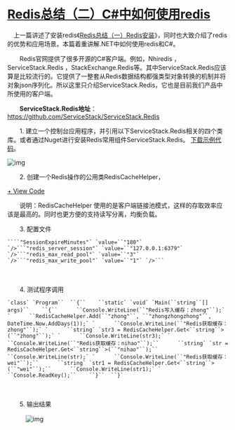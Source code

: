 # [Redis总结（二）C#中如何使用redis](https://www.cnblogs.com/zhangweizhong/p/4972348.html)

　上一篇讲述了安装redis《[Redis总结（一）Redis安装](http://www.cnblogs.com/zhangweizhong/p/4969240.html)》，同时也大致介绍了redis的优势和应用场景。本篇着重讲解.NET中如何使用redis和C#。

 

　　Redis官网提供了很多开源的C#客户端。例如，Nhiredis ，ServiceStack.Redis ，StackExchange.Redis等。其中ServiceStack.Redis应该算是比较流行的。它提供了一整套从Redis数据结构都强类型对象转换的机制并将对象json序列化。所以这里只介绍ServiceStack.Redis，它也是目前我们产品中所使用的客户端。 

 

　　**ServiceStack.Redis地址**：https://github.com/ServiceStack/ServiceStack.Redis 

 

　　1. 建立一个控制台应用程序，并引用以下ServiceStack.Redis相关的四个类库。或者通过Nuget进行安装Redis常用组件ServiceStack.Redis。 [下载示例代码](http://files.cnblogs.com/files/zhangweizhong/Weiz.Redis.rar)。

   ![img](https://images2015.cnblogs.com/blog/306976/201511/306976-20151117172328499-185312386.png)

 

　　2. 创建一个Redis操作的公用类RedisCacheHelper，

[+ View Code](https://www.cnblogs.com/zhangweizhong/p/4972348.html#)

　　说明：RedisCacheHelper 使用的是客户端链接池模式，这样的存取效率应该是最高的。同时也更方便的支持读写分离，均衡负载。

 

　　3. 配置文件

```
​````"SessionExpireMinutes"` `value=``"180"` `/>```"redis_server_session"` `value=``"127.0.0.1:6379"` `/>```"redis_max_read_pool"` `value=``"3"` `/>```"redis_max_write_pool"` `value=``"1"` `/>```
```

　

　　4. 测试程序调用

```
`class` `Program``  ``{``    ``static` `void` `Main(``string``[] args)``    ``{``      ``Console.WriteLine(``"Redis写入缓存：zhong"``);` `      ``RedisCacheHelper.Add(``"zhong"``, ``"zhongzhongzhong"``, DateTime.Now.AddDays(1));` `      ``Console.WriteLine(``"Redis获取缓存：zhong"``);` `      ``string` `str3 = RedisCacheHelper.Get<``string``>(``"zhong"``);` `      ``Console.WriteLine(str3);` `      ``Console.WriteLine(``"Redis获取缓存：nihao"``);``      ``string` `str = RedisCacheHelper.Get<``string``>(``"nihao"``);``      ``Console.WriteLine(str);` `      ``Console.WriteLine(``"Redis获取缓存：wei"``);``      ``string` `str1 = RedisCacheHelper.Get<``string``>(``"wei"``);``      ``Console.WriteLine(str1);` `      ``Console.ReadKey();``    ``}``  ``}`
```

　　

　　5. 输出结果

 　　　![img](https://images2015.cnblogs.com/blog/306976/201511/306976-20151117172305483-1447643583.png)